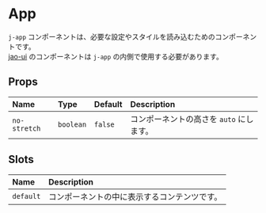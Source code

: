 # App

`j-app` コンポーネントは、必要な設定やスタイルを読み込むためのコンポーネントです。  
[jao-ui](https://github.com/jaoafa/jao-ui) のコンポーネントは `j-app` の内側で使用する必要があります。

## Props

|Name|Type|Default|Description|
|:--|:--|:--|:--|
|`no-stretch`|`boolean`|`false`|コンポーネントの高さを `auto` にします。|

## Slots

|Name|Description|
|:--|:--|
|`default`|コンポーネントの中に表示するコンテンツです。|
